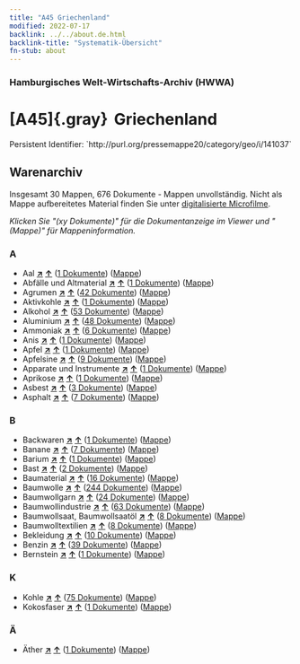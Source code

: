 ```yaml
---
title: "A45 Griechenland"
modified: 2022-07-17
backlink: ../../about.de.html
backlink-title: "Systematik-Übersicht"
fn-stub: about
---
```


### Hamburgisches Welt-Wirtschafts-Archiv (HWWA)

# [A45]{.gray}&#8201; Griechenland

<div class="hint">Persistent Identifier: `http://purl.org/pressemappe20/category/geo/i/141037`</div>







## Warenarchiv








Insgesamt 30 Mappen, 676 Dokumente - Mappen unvollständig.
Nicht als Mappe aufbereitetes Material finden Sie unter [digitalisierte Microfilme](/film/h1_wa.de.html).

_Klicken Sie "(xy Dokumente)" für die Dokumentanzeige im Viewer und "(Mappe)" für Mappeninformation._




### A

- Aal [**&nearr;**](../../../ware/i/141941/about.de.html "Aal (XXX in der ganzen Welt)") [**&uarr;**](../../../ware/about.de.html#PLW07-Mt01 "Warensystematik") (<a href="https://pm20.zbw.eu/iiifview/folder/wa/141941,141037" title="über: Aal : Griechenland" target="_blank">1 Dokumente</a>) ([Mappe](../../../../folder/wa/1419xx/141941/1410xx/141037/about.de.html))
- Abfälle und Altmaterial [**&nearr;**](../../../ware/i/141942/about.de.html "Abfälle und Altmaterial (XXX in der ganzen Welt)") [**&uarr;**](../../../ware/about.de.html#PRB01-01 "Warensystematik") (<a href="https://pm20.zbw.eu/iiifview/folder/wa/141942,141037" title="über: Abfälle und Altmaterial : Griechenland" target="_blank">1 Dokumente</a>) ([Mappe](../../../../folder/wa/1419xx/141942/1410xx/141037/about.de.html))
- Agrumen [**&nearr;**](../../../ware/i/141948/about.de.html "Agrumen (XXX in der ganzen Welt)") [**&uarr;**](../../../ware/about.de.html#PLW04-Zs "Warensystematik") (<a href="https://pm20.zbw.eu/iiifview/folder/wa/141948,141037" title="über: Agrumen : Griechenland" target="_blank">42 Dokumente</a>) ([Mappe](../../../../folder/wa/1419xx/141948/1410xx/141037/about.de.html))
- Aktivkohle [**&nearr;**](../../../ware/i/141952/about.de.html "Aktivkohle (XXX in der ganzen Welt)") [**&uarr;**](../../../ware/about.de.html#PID13-Rm01 "Warensystematik") (<a href="https://pm20.zbw.eu/iiifview/folder/wa/141952,141037" title="über: Aktivkohle : Griechenland" target="_blank">1 Dokumente</a>) ([Mappe](../../../../folder/wa/1419xx/141952/1410xx/141037/about.de.html))
- Alkohol [**&nearr;**](../../../ware/i/141966/about.de.html "Alkohol (XXX in der ganzen Welt)") [**&uarr;**](../../../ware/about.de.html#PID20.02-Sp "Warensystematik") (<a href="https://pm20.zbw.eu/iiifview/folder/wa/141966,141037" title="über: Alkohol : Griechenland" target="_blank">53 Dokumente</a>) ([Mappe](../../../../folder/wa/1419xx/141966/1410xx/141037/about.de.html))
- Aluminium [**&nearr;**](../../../ware/i/141969/about.de.html "Aluminium (XXX in der ganzen Welt)") [**&uarr;**](../../../ware/about.de.html#PID07.01-Lm01 "Warensystematik") (<a href="https://pm20.zbw.eu/iiifview/folder/wa/141969,141037" title="über: Aluminium : Griechenland" target="_blank">48 Dokumente</a>) ([Mappe](../../../../folder/wa/1419xx/141969/1410xx/141037/about.de.html))
- Ammoniak [**&nearr;**](../../../ware/i/165930/about.de.html "Ammoniak (XXX in der ganzen Welt)") [**&uarr;**](../../../ware/about.de.html#PID13-Du01 "Warensystematik") (<a href="https://pm20.zbw.eu/iiifview/folder/wa/165930,141037" title="über: Ammoniak : Griechenland" target="_blank">6 Dokumente</a>) ([Mappe](../../../../folder/wa/1659xx/165930/1410xx/141037/about.de.html))
- Anis [**&nearr;**](../../../ware/i/141976/about.de.html "Anis (XXX in der ganzen Welt)") [**&uarr;**](../../../ware/about.de.html#PID20-Gw01 "Warensystematik") (<a href="https://pm20.zbw.eu/iiifview/folder/wa/141976,141037" title="über: Anis : Griechenland" target="_blank">1 Dokumente</a>) ([Mappe](../../../../folder/wa/1419xx/141976/1410xx/141037/about.de.html))
- Apfel [**&nearr;**](../../../ware/i/141980/about.de.html "Apfel (XXX in der ganzen Welt)") [**&uarr;**](../../../ware/about.de.html#PLW04-Ob01 "Warensystematik") (<a href="https://pm20.zbw.eu/iiifview/folder/wa/141980,141037" title="über: Apfel : Griechenland" target="_blank">1 Dokumente</a>) ([Mappe](../../../../folder/wa/1419xx/141980/1410xx/141037/about.de.html))
- Apfelsine [**&nearr;**](../../../ware/i/141981/about.de.html "Apfelsine (XXX in der ganzen Welt)") [**&uarr;**](../../../ware/about.de.html#PLW04-Zs01 "Warensystematik") (<a href="https://pm20.zbw.eu/iiifview/folder/wa/141981,141037" title="über: Apfelsine : Griechenland" target="_blank">9 Dokumente</a>) ([Mappe](../../../../folder/wa/1419xx/141981/1410xx/141037/about.de.html))
- Apparate und Instrumente [**&nearr;**](../../../ware/i/141985/about.de.html "Apparate und Instrumente (XXX in der ganzen Welt)") [**&uarr;**](../../../ware/about.de.html#PID08-Ap "Warensystematik") (<a href="https://pm20.zbw.eu/iiifview/folder/wa/141985,141037" title="über: Apparate und Instrumente : Griechenland" target="_blank">1 Dokumente</a>) ([Mappe](../../../../folder/wa/1419xx/141985/1410xx/141037/about.de.html))
- Aprikose [**&nearr;**](../../../ware/i/142001/about.de.html "Aprikose (XXX in der ganzen Welt)") [**&uarr;**](../../../ware/about.de.html#PLW04-Zs02 "Warensystematik") (<a href="https://pm20.zbw.eu/iiifview/folder/wa/142001,141037" title="über: Aprikose : Griechenland" target="_blank">1 Dokumente</a>) ([Mappe](../../../../folder/wa/1420xx/142001/1410xx/141037/about.de.html))
- Asbest [**&nearr;**](../../../ware/i/142014/about.de.html "Asbest (XXX in der ganzen Welt)") [**&uarr;**](../../../ware/about.de.html#PID23-As "Warensystematik") (<a href="https://pm20.zbw.eu/iiifview/folder/wa/142014,141037" title="über: Asbest : Griechenland" target="_blank">3 Dokumente</a>) ([Mappe](../../../../folder/wa/1420xx/142014/1410xx/141037/about.de.html))
- Asphalt [**&nearr;**](../../../ware/i/142016/about.de.html "Asphalt (XXX in der ganzen Welt)") [**&uarr;**](../../../ware/about.de.html#PID22-Bd01 "Warensystematik") (<a href="https://pm20.zbw.eu/iiifview/folder/wa/142016,141037" title="über: Asphalt : Griechenland" target="_blank">7 Dokumente</a>) ([Mappe](../../../../folder/wa/1420xx/142016/1410xx/141037/about.de.html))

### B

- Backwaren [**&nearr;**](../../../ware/i/142026/about.de.html "Backwaren (XXX in der ganzen Welt)") [**&uarr;**](../../../ware/about.de.html#PID20-Ba "Warensystematik") (<a href="https://pm20.zbw.eu/iiifview/folder/wa/142026,141037" title="über: Backwaren : Griechenland" target="_blank">1 Dokumente</a>) ([Mappe](../../../../folder/wa/1420xx/142026/1410xx/141037/about.de.html))
- Banane [**&nearr;**](../../../ware/i/142038/about.de.html "Banane (XXX in der ganzen Welt)") [**&uarr;**](../../../ware/about.de.html#PLW04-Bn "Warensystematik") (<a href="https://pm20.zbw.eu/iiifview/folder/wa/142038,141037" title="über: Banane : Griechenland" target="_blank">7 Dokumente</a>) ([Mappe](../../../../folder/wa/1420xx/142038/1410xx/141037/about.de.html))
- Barium [**&nearr;**](../../../ware/i/142042/about.de.html "Barium (XXX in der ganzen Welt)") [**&uarr;**](../../../ware/about.de.html#PID07.01-Lm02 "Warensystematik") (<a href="https://pm20.zbw.eu/iiifview/folder/wa/142042,141037" title="über: Barium : Griechenland" target="_blank">1 Dokumente</a>) ([Mappe](../../../../folder/wa/1420xx/142042/1410xx/141037/about.de.html))
- Bast [**&nearr;**](../../../ware/i/142048/about.de.html "Bast (XXX in der ganzen Welt)") [**&uarr;**](../../../ware/about.de.html#PID19-Nf01 "Warensystematik") (<a href="https://pm20.zbw.eu/iiifview/folder/wa/142048,141037" title="über: Bast : Griechenland" target="_blank">2 Dokumente</a>) ([Mappe](../../../../folder/wa/1420xx/142048/1410xx/141037/about.de.html))
- Baumaterial [**&nearr;**](../../../ware/i/142086/about.de.html "Baumaterial (XXX in der ganzen Welt)") [**&uarr;**](../../../ware/about.de.html#PID22-Bs "Warensystematik") (<a href="https://pm20.zbw.eu/iiifview/folder/wa/142086,141037" title="über: Baumaterial : Griechenland" target="_blank">16 Dokumente</a>) ([Mappe](../../../../folder/wa/1420xx/142086/1410xx/141037/about.de.html))
- Baumwolle [**&nearr;**](../../../ware/i/142089/about.de.html "Baumwolle (XXX in der ganzen Welt)") [**&uarr;**](../../../ware/about.de.html#PLW04-Bw "Warensystematik") (<a href="https://pm20.zbw.eu/iiifview/folder/wa/142089,141037" title="über: Baumwolle : Griechenland" target="_blank">244 Dokumente</a>) ([Mappe](../../../../folder/wa/1420xx/142089/1410xx/141037/about.de.html))
- Baumwollgarn [**&nearr;**](../../../ware/i/196460/about.de.html "Baumwollgarn (XXX in der ganzen Welt)") [**&uarr;**](../../../ware/about.de.html#PID19-Nf02 "Warensystematik") (<a href="https://pm20.zbw.eu/iiifview/folder/wa/196460,141037" title="über: Baumwollgarn : Griechenland" target="_blank">24 Dokumente</a>) ([Mappe](../../../../folder/wa/1964xx/196460/1410xx/141037/about.de.html))
- Baumwollindustrie [**&nearr;**](../../../ware/i/142091/about.de.html "Baumwollindustrie (XXX in der ganzen Welt)") [**&uarr;**](../../../ware/about.de.html#PID19-Bw01 "Warensystematik") (<a href="https://pm20.zbw.eu/iiifview/folder/wa/142091,141037" title="über: Baumwollindustrie : Griechenland" target="_blank">63 Dokumente</a>) ([Mappe](../../../../folder/wa/1420xx/142091/1410xx/141037/about.de.html))
- Baumwollsaat, Baumwollsaatöl [**&nearr;**](../../../ware/i/142093/about.de.html "Baumwollsaat, Baumwollsaatöl (XXX in der ganzen Welt)") [**&uarr;**](../../../ware/about.de.html#PID20-Oe01 "Warensystematik") (<a href="https://pm20.zbw.eu/iiifview/folder/wa/142093,141037" title="über: Baumwollsaat, Baumwollsaatöl : Griechenland" target="_blank">8 Dokumente</a>) ([Mappe](../../../../folder/wa/1420xx/142093/1410xx/141037/about.de.html))
- Baumwolltextilien [**&nearr;**](../../../ware/i/154932/about.de.html "Baumwolltextilien (XXX in der ganzen Welt)") [**&uarr;**](../../../ware/about.de.html#PID19-Bw02 "Warensystematik") (<a href="https://pm20.zbw.eu/iiifview/folder/wa/154932,141037" title="über: Baumwolltextilien : Griechenland" target="_blank">8 Dokumente</a>) ([Mappe](../../../../folder/wa/1549xx/154932/1410xx/141037/about.de.html))
- Bekleidung [**&nearr;**](../../../ware/i/142106/about.de.html "Bekleidung (XXX in der ganzen Welt)") [**&uarr;**](../../../ware/about.de.html#PID19-Bk "Warensystematik") (<a href="https://pm20.zbw.eu/iiifview/folder/wa/142106,141037" title="über: Bekleidung : Griechenland" target="_blank">10 Dokumente</a>) ([Mappe](../../../../folder/wa/1421xx/142106/1410xx/141037/about.de.html))
- Benzin [**&nearr;**](../../../ware/i/142108/about.de.html "Benzin (XXX in der ganzen Welt)") [**&uarr;**](../../../ware/about.de.html#PID13.02-Ks02 "Warensystematik") (<a href="https://pm20.zbw.eu/iiifview/folder/wa/142108,141037" title="über: Benzin : Griechenland" target="_blank">39 Dokumente</a>) ([Mappe](../../../../folder/wa/1421xx/142108/1410xx/141037/about.de.html))
- Bernstein [**&nearr;**](../../../ware/i/142111/about.de.html "Bernstein (XXX in der ganzen Welt)") [**&uarr;**](../../../ware/about.de.html#PID04-Sc01 "Warensystematik") (<a href="https://pm20.zbw.eu/iiifview/folder/wa/142111,141037" title="über: Bernstein : Griechenland" target="_blank">1 Dokumente</a>) ([Mappe](../../../../folder/wa/1421xx/142111/1410xx/141037/about.de.html))

### K

- Kohle [**&nearr;**](../../../ware/i/143120/about.de.html "Kohle (XXX in der ganzen Welt)") [**&uarr;**](../../../ware/about.de.html#PRB02.01 "Warensystematik") (<a href="https://pm20.zbw.eu/iiifview/folder/wa/143120,141037" title="über: Kohle : Griechenland" target="_blank">75 Dokumente</a>) ([Mappe](../../../../folder/wa/1431xx/143120/1410xx/141037/about.de.html))
- Kokosfaser [**&nearr;**](../../../ware/i/143125/about.de.html "Kokosfaser (XXX in der ganzen Welt)") [**&uarr;**](../../../ware/about.de.html#PID19-Nf11 "Warensystematik") (<a href="https://pm20.zbw.eu/iiifview/folder/wa/143125,141037" title="über: Kokosfaser : Griechenland" target="_blank">1 Dokumente</a>) ([Mappe](../../../../folder/wa/1431xx/143125/1410xx/141037/about.de.html))

### Ä

- Äther [**&nearr;**](../../../ware/i/141945/about.de.html "Äther (XXX in der ganzen Welt)") [**&uarr;**](../../../ware/about.de.html#PID13-Ko01 "Warensystematik") (<a href="https://pm20.zbw.eu/iiifview/folder/wa/141945,141037" title="über: Äther : Griechenland" target="_blank">1 Dokumente</a>) ([Mappe](../../../../folder/wa/1419xx/141945/1410xx/141037/about.de.html))




